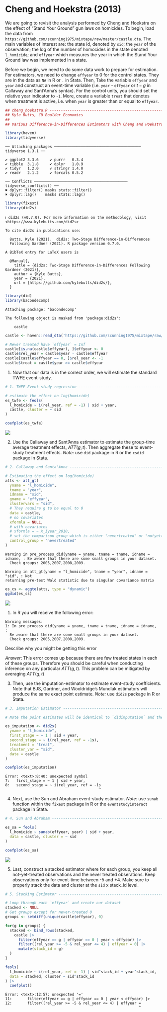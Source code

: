 
# Cheng and Hoekstra (2013)

We are going to revisit the analysis performed by Cheng and Hoekstra on
the effect of “Stand Your Ground” gun laws on homicides. To begin, load
the data from
`https://github.com/scunning1975/mixtape/raw/master/castle.dta`. The
main variables of interest are: the state id, denoted by `sid`; the
`year` of the observation; the log of the number of homocides in the
state denoted `l_homicide`; and `effyear` which measures the year in
which the Stand Your Ground law was implemented in a state.

Before we begin, we need to do some data work to prepare for estimation.
For estimators, we need to change `effyear` to 0 for the control states.
They are in the data as `NA` in R or `.` in Stata. Then, Take the
variable `effyear` and `year` and construct an event-time variable
(i.e. `year` - `effyear` or $t - g$ in Callaway and Sant’Anna’s syntax).
For the control units, you should set the relative year indicator to
`-1`. More, create a variable `treat` that denotes when treatment is
active, i.e. when `year` is greater than or equal to `effyear`.

``` r
## cheng_hoekstra.R ------------------------------------------------------------
## Kyle Butts, CU Boulder Economics
## 
## Various Difference-in-Differences Estimators with Cheng and Hoekstra dataset.

library(haven)
library(tidyverse)
```

    ── Attaching packages ─────────────────────────────────────── tidyverse 1.3.1 ──

    ✔ ggplot2 3.3.6     ✔ purrr   0.3.4
    ✔ tibble  3.1.8     ✔ dplyr   1.0.9
    ✔ tidyr   1.2.0     ✔ stringr 1.4.0
    ✔ readr   2.1.2     ✔ forcats 0.5.2

    ── Conflicts ────────────────────────────────────────── tidyverse_conflicts() ──
    ✖ dplyr::filter() masks stats::filter()
    ✖ dplyr::lag()    masks stats::lag()

``` r
library(fixest) 
library(did2s)
```

    ℹ did2s (v0.7.0). For more information on the methodology, visit <https://www.kylebutts.com/did2s>

    To cite did2s in publications use:

      Butts, Kyle (2021).  did2s: Two-Stage Difference-in-Differences
      Following Gardner (2021). R package version 0.7.0.

    A BibTeX entry for LaTeX users is

      @Manual{,
        title = {did2s: Two-Stage Difference-in-Differences Following Gardner (2021)},
        author = {Kyle Butts},
        year = {2021},
        url = {https://github.com/kylebutts/did2s/},
      }

``` r
library(did)
library(bacondecomp)
```


    Attaching package: 'bacondecomp'

    The following object is masked from 'package:did2s':

        castle

``` r
castle <- haven::read_dta('https://github.com/scunning1975/mixtape/raw/master/castle.dta')

# Never treated have `effyear` = Inf
castle[is.na(castle$effyear), ]$effyear <- 0
castle$rel_year = castle$year - castle$effyear
castle[castle$effyear == 0, ]$rel_year <- -1
castle$treat = castle$year >= castle$effyear
```

1.  Now that our data is in the correct order, we will estimate the
    standard TWFE event-study.

``` r
# 1. TWFE Event-study regression -----------------------------------------------

# estimate the effect on log(homicide)
es_twfe <- feols(
  l_homicide ~ i(rel_year, ref = -1) | sid + year, 
  castle, cluster = ~ sid
) 

coefplot(es_twfe)
```

![](Solutions-R_files/figure-gfm/es-twfe-1.png)<!-- -->

2.  Use the Callaway and Sant’Anna estimator to estimate the group-time
    average treatment effects, $ATT(g,t)$. Then aggregate these to
    event-study treatment effects. *Note:* use `did` package in R or the
    `csdid` package in Stata.

``` r
# 2. Callaway and Santa'Anna ---------------------------------------------------

# Estimating the effect on log(homicide)
atts <- att_gt(
  yname = "l_homicide",
  tname = "year",
  idname = "sid",
  gname = "effyear",
  clustervars = "sid",
  # They require g to be equal to 0
  data = castle,
  # no covariates
  xformla = NULL, 
  # with covariates
  # xformla = ~ X_Iyear_2010, 
  # set the comparison group which is either "nevertreated" or "notyettreated" 
  control_group = "nevertreated"
)
```

    Warning in pre_process_did(yname = yname, tname = tname, idname = idname, : Be aware that there are some small groups in your dataset.
      Check groups: 2005,2007,2008,2009.

    Warning in att_gt(yname = "l_homicide", tname = "year", idname = "sid", : Not
    returning pre-test Wald statistic due to singular covariance matrix

``` r
es_cs <- aggte(atts, type = "dynamic")
ggdid(es_cs)
```

![](Solutions-R_files/figure-gfm/es_cs-1.png)<!-- -->

1.  In R you will receive the following error:

<!-- -->

    Warning messages:
    1: In pre_process_did(yname = yname, tname = tname, idname = idname,  :
      Be aware that there are some small groups in your dataset.
      Check groups: 2005,2007,2008,2009.

Describe why you might be getting this error

*Answer*: This error comes up because there are few treated states in
each of these groups. Therefore you should be careful when conducting
inference on any particular $ATT(g,t)$. This problem can be mitigated by
averaging $ATT(g,t)$

3.  Then, use the imputation-estimator to estimate event-study
    coefficients. Note that BJS, Gardner, and Wooldridge’s Mundlak
    estimators will produce the same exact point estimate. *Note:* use
    `did2s` package in R or Stata.

``` r
# 3. Imputation Estimator ------------------------------------------------------

# Note the point estimates will be identical to `didimputation` and the Mundlak regression

es_imputation <- did2s(
  yname = "l_homicide",
  first_stage = ~ 1 | sid + year, 
  second_stage = ~ i(rel_year, ref = -1s), 
  treatment = "treat", 
  cluster_var = "sid",
  data = castle
)

coefplot(es_imputation)
```

    Error: <text>:8:40: unexpected symbol
    7:   first_stage = ~ 1 | sid + year, 
    8:   second_stage = ~ i(rel_year, ref = -1s
                                              ^

4.  Next, use the Sun and Abraham event-study estimator. *Note:* use
    `sunab` function within the `fixest` package in R or the
    `eventstudyinteract` package in Stata.

``` r
# 4. Sun and Abraham -----------------------------------------------------------

es_sa = feols(
  l_homicide ~ sunab(effyear, year) | sid + year,
  data = castle, cluster = ~ sid
)

coefplot(es_sa)
```

![](Solutions-R_files/figure-gfm/es-sa-1.png)<!-- -->

5.  Last, construct a stacked estimator where for each group, you keep
    all not-yet-treated observations and the never treated obserations.
    Keep observations only for event-time between -5 and +4. Make sure
    to properly stack the data and cluster at the `sid` x stack_id
    level.

``` r
# 5. Stacking Estimator --------------------------------------------------------

# Loop through each `effyear` and create our dataset
stacked <- NULL
# Get groups except for never-treated 0
groups <- setdiff(unique(castle$effyear), 0)

for(g in groups) {
  stacked <- bind_rows(stacked, 
    castle |> 
      filter(effyear == g | effyear == 0 | year < effyear) |>
      filter((rel_year >= -5 & rel_year <= 4) | effyear = 0) |>
      mutate(stack_id = g)
  )
}

feols(
  l_homicide ~ i(rel_year, ref = -1) | sid^stack_id + year^stack_id, 
  data = stacked, cluster ~ sid^stack_id
) |> 
  coefplot()
```

    Error: <text>:12:57: unexpected '='
    11:       filter(effyear == g | effyear == 0 | year < effyear) |>
    12:       filter((rel_year >= -5 & rel_year <= 4) | effyear =
                                                                ^
